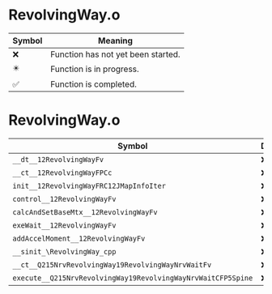 # RevolvingWay.o
| Symbol | Meaning 
| ------------- | ------------- 
| :x: | Function has not yet been started. 
| :eight_pointed_black_star: | Function is in progress. 
| :white_check_mark: | Function is completed. 


# RevolvingWay.o
| Symbol | Decompiled? |
| ------------- | ------------- |
| `__dt__12RevolvingWayFv` | :x: |
| `__ct__12RevolvingWayFPCc` | :x: |
| `init__12RevolvingWayFRC12JMapInfoIter` | :x: |
| `control__12RevolvingWayFv` | :x: |
| `calcAndSetBaseMtx__12RevolvingWayFv` | :x: |
| `exeWait__12RevolvingWayFv` | :x: |
| `addAccelMoment__12RevolvingWayFv` | :x: |
| `__sinit_\RevolvingWay_cpp` | :x: |
| `__ct__Q215NrvRevolvingWay19RevolvingWayNrvWaitFv` | :x: |
| `execute__Q215NrvRevolvingWay19RevolvingWayNrvWaitCFP5Spine` | :x: |

